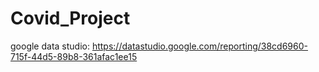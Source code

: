 # Covid_Project

google data studio: https://datastudio.google.com/reporting/38cd6960-715f-44d5-89b8-361afac1ee15


